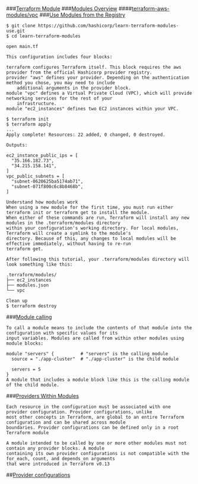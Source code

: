 ###[Terraform Module](https://learn.hashicorp.com/collections/terraform/modules)
###[Modules Overview](https://learn.hashicorp.com/tutorials/terraform/module?in=terraform/modules)
####[terraform-aws-modules/vpc](https://registry.terraform.io/modules/terraform-aws-modules/vpc/aws/2.21.0)
###[Use Modules from the Registry](https://learn.hashicorp.com/tutorials/terraform/module-use?in=terraform/modules)
```text
$ git clone https://github.com/hashicorp/learn-terraform-modules-use.git
$ cd learn-terraform-modules

open main.tf

This configuration includes four blocks:

terraform configures Terraform itself. This block requires the aws provider from the official Hashicorp provider registry.
provider "aws" defines your provider. Depending on the authentication method you chose, you may need to include 
    additional arguments in the provider block.
module "vpc" defines a Virtual Private Cloud (VPC), which will provide networking services for the rest of your 
    infrastructure.
module "ec2_instances" defines two EC2 instances within your VPC.

$ terraform init
$ terraform apply
...
Apply complete! Resources: 22 added, 0 changed, 0 destroyed.

Outputs:

ec2_instance_public_ips = [
  "35.166.182.73",
  "34.215.158.141",
]
vpc_public_subnets = [
  "subnet-0620625ba5174ab71",
  "subnet-071f800c6c8b8468b",
]

Understand how modules work
When using a new module for the first time, you must run either terraform init or terraform get to install the module. 
When either of these commands are run, Terraform will install any new modules in the .terraform/modules directory 
within your configuration's working directory. For local modules, Terraform will create a symlink to the module's 
directory. Because of this, any changes to local modules will be effective immediately, without having to re-run 
terraform get.

After following this tutorial, your .terraform/modules directory will look something like this:

.terraform/modules/
├── ec2_instances
├── modules.json
└── vpc

Clean up
$ terraform destroy
```

###[Module calling](https://www.terraform.io/docs/language/modules/syntax.html#calling-a-child-module)
```text
To call a module means to include the contents of that module into the configuration with specific values for its
input variables. Modules are called from within other modules using module blocks:

module "servers" {          # "servers" is the calling module
  source = "./app-cluster"  # "./app-cluster" is the child module

  servers = 5
}
A module that includes a module block like this is the calling module of the child module.
```

###[Providers Within Modules](https://www.terraform.io/docs/language/modules/develop/providers.html)
```text
Each resource in the configuration must be associated with one provider configuration. Provider configurations, unlike
most other concepts in Terraform, are global to an entire Terraform configuration and can be shared across module 
boundaries. Provider configurations can be defined only in a root Terraform module

A module intended to be called by one or more other modules must not contain any provider blocks. A module 
containing its own provider configurations is not compatible with the for_each, count, and depends_on arguments 
that were introduced in Terraform v0.13
```

##[Provider configurations]()
